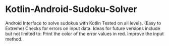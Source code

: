 # Kotlin-Android-Sudoku-Solver
Android Interface to solve sudokus with Kotlin
Tested on all levels. (Easy to Extreme)
Checks for errors on input data.
Ideas for future versions include but not limited to: 
  Print the color of the error values in red.
  Improve the input method.
